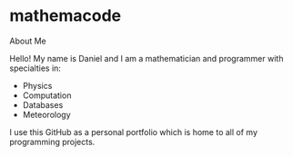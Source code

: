 # mathemacode
 About Me

Hello!  My name is Daniel and I am a mathematician and programmer with specialties in:
- Physics
- Computation
- Databases
- Meteorology

I use this GitHub as a personal portfolio which is home to all of my programming projects.
